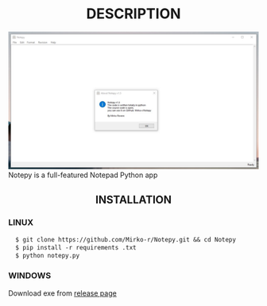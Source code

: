 <h1 align="center"> DESCRIPTION </h1>
<img src="https://github.com/Mirko-r/Notepy/blob/main/notepy1-5.jpg" border-radius=25px>
Notepy is a full-featured Notepad Python app

<h2 align="center">INSTALLATION</h2>
<h3>LINUX</h3>

```
  $ git clone https://github.com/Mirko-r/Notepy.git && cd Notepy
  $ pip install -r requirements .txt
  $ python notepy.py
```
<h3>WINDOWS</h3>

Download exe from <a href="https://github.com/Mirko-r/Notepy/releases/">release page</a>

